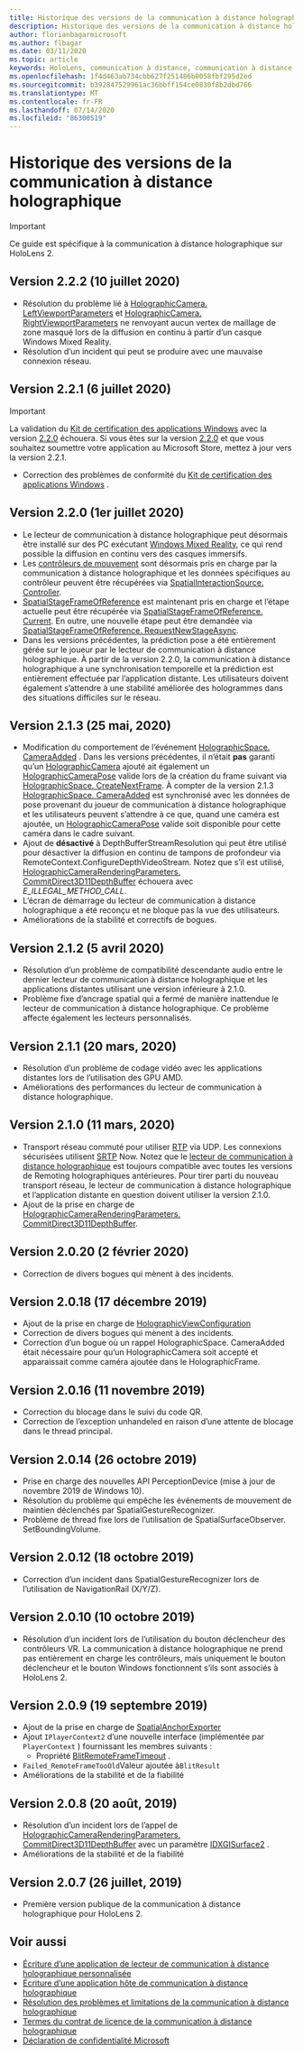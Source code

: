 ```yaml
---
title: Historique des versions de la communication à distance holographique
description: Historique des versions de la communication à distance holographique sur HoloLens 2.
author: florianbagarmicrosoft
ms.author: flbagar
ms.date: 03/11/2020
ms.topic: article
keywords: HoloLens, communication à distance, communication à distance holographique
ms.openlocfilehash: 1f4d463ab734cbb627f251486b0058fbf295d2ed
ms.sourcegitcommit: b392847529961ac36bbff154ce0830f8b2dbd766
ms.translationtype: MT
ms.contentlocale: fr-FR
ms.lasthandoff: 07/14/2020
ms.locfileid: "86300519"
---
```

# <a name="holographic-remoting-version-history"></a>Historique des versions de la communication à distance holographique

> [!IMPORTANT]
> Ce guide est spécifique à la communication à distance holographique sur HoloLens 2.

## <a name="version-222-july-10-2020"></a>Version 2.2.2 (10 juillet 2020)<a name="v2.2.2"></a>
* Résolution du problème lié à [HolographicCamera. LeftViewportParameters](https://docs.microsoft.com/uwp/api/windows.graphics.holographic.holographiccamera.leftviewportparameters?view=winrt-19041#Windows_Graphics_Holographic_HolographicCamera_LeftViewportParameters) et [HolographicCamera. RightViewportParameters](https://docs.microsoft.com/uwp/api/windows.graphics.holographic.holographiccamera.rightviewportparameters?view=winrt-19041#Windows_Graphics_Holographic_HolographicCamera_RightViewportParameters) ne renvoyant aucun vertex de maillage de zone masqué lors de la diffusion en continu à partir d’un casque Windows Mixed Reality.
* Résolution d’un incident qui peut se produire avec une mauvaise connexion réseau.

## <a name="version-221-july-6-2020"></a>Version 2.2.1 (6 juillet 2020)<a name="v2.2.1"></a>
> [!IMPORTANT]
> La validation du [Kit de certification des applications Windows](https://developer.microsoft.com/windows/downloads/app-certification-kit/) avec la version [2.2.0](holographic-remoting-version-history.md#v2.2.0) échouera. Si vous êtes sur la version [2.2.0](holographic-remoting-version-history.md#v2.2.0) et que vous souhaitez soumettre votre application au Microsoft Store, mettez à jour vers la version 2.2.1.
* Correction des problèmes de conformité du [Kit de certification des applications Windows](https://developer.microsoft.com/windows/downloads/app-certification-kit/) .

## <a name="version-220-july-1-2020"></a>Version 2.2.0 (1er juillet 2020)<a name="v2.2.0"></a>
* Le lecteur de communication à distance holographique peut désormais être installé sur des PC exécutant [Windows Mixed Reality](navigating-the-windows-mixed-reality-home.md), ce qui rend possible la diffusion en continu vers des casques immersifs.
* Les [contrôleurs de mouvement](motion-controllers.md) sont désormais pris en charge par la communication à distance holographique et les données spécifiques au contrôleur peuvent être récupérées via [SpatialInteractionSource. Controller](https://docs.microsoft.com/uwp/api/windows.ui.input.spatial.spatialinteractionsource.controller#Windows_UI_Input_Spatial_SpatialInteractionSource_Controller).
* [SpatialStageFrameOfReference](https://docs.microsoft.com/uwp/api/windows.perception.spatial.spatialstageframeofreference) est maintenant pris en charge et l’étape actuelle peut être récupérée via [SpatialStageFrameOfReference. Current](https://docs.microsoft.com/uwp/api/windows.perception.spatial.spatialstageframeofreference.current). En outre, une nouvelle étape peut être demandée via [SpatialStageFrameOfReference. RequestNewStageAsync](https://docs.microsoft.com/uwp/api/windows.perception.spatial.spatialstageframeofreference.requestnewstageasync).
* Dans les versions précédentes, la prédiction pose a été entièrement gérée sur le joueur par le lecteur de communication à distance holographique. À partir de la version 2.2.0, la communication à distance holographique a une synchronisation temporelle et la prédiction est entièrement effectuée par l’application distante. Les utilisateurs doivent également s’attendre à une stabilité améliorée des hologrammes dans des situations difficiles sur le réseau.

## <a name="version-213-may-25-2020"></a>Version 2.1.3 (25 mai, 2020)<a name="v2.1.3"></a>
* Modification du comportement de l’événement [HolographicSpace. CameraAdded](https://docs.microsoft.com/uwp/api/windows.graphics.holographic.holographicspace.cameraadded?view=winrt-18362) . Dans les versions précédentes, il n’était **pas** garanti qu’un [HolographicCamera](https://docs.microsoft.com/uwp/api/windows.graphics.holographic.holographiccamera?view=winrt-18362) ajouté ait également un [HolographicCameraPose](https://docs.microsoft.com/uwp/api/windows.graphics.holographic.holographiccamerapose?view=winrt-18362) valide lors de la création du frame suivant via [HolographicSpace. CreateNextFrame](https://docs.microsoft.com/uwp/api/windows.graphics.holographic.holographicspace.createnextframe?view=winrt-18362#Windows_Graphics_Holographic_HolographicSpace_CreateNextFrame). À compter de la version 2.1.3 [HolographicSpace. CameraAdded](https://docs.microsoft.com/uwp/api/windows.graphics.holographic.holographicspace.cameraadded?view=winrt-18362) est synchronisé avec les données de pose provenant du joueur de communication à distance holographique et les utilisateurs peuvent s’attendre à ce que, quand une caméra est ajoutée, un [HolographicCameraPose](https://docs.microsoft.com/uwp/api/windows.graphics.holographic.holographiccamerapose?view=winrt-18362) valide soit disponible pour cette caméra dans le cadre suivant.
* Ajout de **désactivé** à DepthBufferStreamResolution qui peut être utilisé pour désactiver la diffusion en continu de tampons de profondeur via RemoteContext.ConfigureDepthVideoStream. Notez que s’il est utilisé, [HolographicCameraRenderingParameters. CommitDirect3D11DepthBuffer](https://docs.microsoft.com/uwp/api/windows.graphics.holographic.holographiccamerarenderingparameters.commitdirect3d11depthbuffer?view=winrt-18362#Windows_Graphics_Holographic_HolographicCameraRenderingParameters_CommitDirect3D11DepthBuffer_Windows_Graphics_DirectX_Direct3D11_IDirect3DSurface_) échouera avec *E_ILLEGAL_METHOD_CALL*.
* L’écran de démarrage du lecteur de communication à distance holographique a été reconçu et ne bloque pas la vue des utilisateurs.
* Améliorations de la stabilité et correctifs de bogues.

## <a name="version-212-april-5-2020"></a>Version 2.1.2 (5 avril 2020)<a name="v2.1.2"></a>
* Résolution d’un problème de compatibilité descendante audio entre le dernier lecteur de communication à distance holographique et les applications distantes utilisant une version inférieure à 2.1.0.
* Problème fixe d’ancrage spatial qui a fermé de manière inattendue le lecteur de communication à distance holographique. Ce problème affecte également les lecteurs personnalisés.

## <a name="version-211-march-20-2020"></a>Version 2.1.1 (20 mars, 2020)<a name="v2.1.1"></a>
* Résolution d’un problème de codage vidéo avec les applications distantes lors de l’utilisation des GPU AMD.
* Améliorations des performances du lecteur de communication à distance holographique.

## <a name="version-210-march-11-2020"></a>Version 2.1.0 (11 mars, 2020)<a name="v2.1.0"></a>
* Transport réseau commuté pour utiliser [RTP](https://en.wikipedia.org/wiki/Real-time_Transport_Protocol) via UDP. Les connexions sécurisées utilisent [SRTP](https://en.wikipedia.org/wiki/Secure_Real-time_Transport_Protocol) Now. Notez que le [lecteur de communication à distance holographique](holographic-remoting-player.md) est toujours compatible avec toutes les versions de Remoting holographiques antérieures. Pour tirer parti du nouveau transport réseau, le lecteur de communication à distance holographique et l’application distante en question doivent utiliser la version 2.1.0.
* Ajout de la prise en charge de [HolographicCameraRenderingParameters. CommitDirect3D11DepthBuffer](https://docs.microsoft.com/uwp/api/windows.graphics.holographic.holographiccamerarenderingparameters.commitdirect3d11depthbuffer#Windows_Graphics_Holographic_HolographicCameraRenderingParameters_CommitDirect3D11DepthBuffer_Windows_Graphics_DirectX_Direct3D11_IDirect3DSurface_). 

## <a name="version-2020-february-2-2020"></a>Version 2.0.20 (2 février 2020)<a name="v2.0.20"></a>
* Correction de divers bogues qui mènent à des incidents.

## <a name="version-2018-december-17-2019"></a>Version 2.0.18 (17 décembre 2019)<a name="v2.0.18"></a>
* Ajout de la prise en charge de [HolographicViewConfiguration](https://docs.microsoft.com/uwp/api/windows.graphics.holographic.holographicviewconfiguration)
* Correction de divers bogues qui mènent à des incidents.
* Correction d’un bogue où un rappel HolographicSpace. CameraAdded était nécessaire pour qu’un HolographicCamera soit accepté et apparaissait comme caméra ajoutée dans le HolographicFrame.

## <a name="version-2016-november-11-2019"></a>Version 2.0.16 (11 novembre 2019)<a name="2.0.16"></a>
* Correction du blocage dans le suivi du code QR.
* Correction de l’exception unhandeled en raison d’une attente de blocage dans le thread principal.

## <a name="version-2014-october-26-2019"></a>Version 2.0.14 (26 octobre 2019)<a name="v2.0.14"></a>
* Prise en charge des nouvelles API PerceptionDevice (mise à jour de novembre 2019 de Windows 10).
* Résolution du problème qui empêche les événements de mouvement de maintien déclenchés par SpatialGestureRecognizer.
* Problème de thread fixe lors de l’utilisation de SpatialSurfaceObserver. SetBoundingVolume.

## <a name="version-2012-october-18-2019"></a>Version 2.0.12 (18 octobre 2019)<a name="v2.0.12"></a>
* Correction d’un incident dans SpatialGestureRecognizer lors de l’utilisation de NavigationRail (X/Y/Z).

## <a name="version-2010-october-10-2019"></a>Version 2.0.10 (10 octobre 2019)<a name="v2.0.10"></a>
* Résolution d’un incident lors de l’utilisation du bouton déclencheur des contrôleurs VR. La communication à distance holographique ne prend pas entièrement en charge les contrôleurs, mais uniquement le bouton déclencheur et le bouton Windows fonctionnent s’ils sont associés à HoloLens 2.

## <a name="version-209-september-19-2019"></a>Version 2.0.9 (19 septembre 2019)<a name="v2.0.9"></a>
* Ajout de la prise en charge de [SpatialAnchorExporter](https://docs.microsoft.com/uwp/api/windows.perception.spatial.spatialanchorexporter)
* Ajout ```IPlayerContext2``` d’une nouvelle interface (implémentée par ```PlayerContext``` ) fournissant les membres suivants :
  - Propriété [BlitRemoteFrameTimeout](holographic-remoting-create-player.md#BlitRemoteFrameTimeout) .
* ```Failed_RemoteFrameTooOld```Valeur ajoutée à```BlitResult```
* Améliorations de la stabilité et de la fiabilité

## <a name="version-208-august-20-2019"></a>Version 2.0.8 (20 août, 2019)<a name="v2.0.8"></a>

* Résolution d’un incident lors de l’appel de [HolographicCameraRenderingParameters. CommitDirect3D11DepthBuffer](https://docs.microsoft.com/uwp/api/windows.graphics.holographic.holographiccamerarenderingparameters.commitdirect3d11depthbuffer) avec un paramètre [IDXGISurface2](https://docs.microsoft.com/windows/win32/api/dxgi1_2/nn-dxgi1_2-idxgisurface2) .
* Améliorations de la stabilité et de la fiabilité

## <a name="version-207-july-26-2019"></a>Version 2.0.7 (26 juillet, 2019)<a name="v2.0.7"></a>

* Première version publique de la communication à distance holographique pour HoloLens 2.

## <a name="see-also"></a>Voir aussi
* [Écriture d’une application de lecteur de communication à distance holographique personnalisée](holographic-remoting-create-player.md)
* [Écriture d’une application hôte de communication à distance holographique](holographic-remoting-create-host.md)
* [Résolution des problèmes et limitations de la communication à distance holographique](holographic-remoting-troubleshooting.md)
* [Termes du contrat de licence de la communication à distance holographique](https://docs.microsoft.com/legal/mixed-reality/microsoft-holographic-remoting-software-license-terms)
* [Déclaration de confidentialité Microsoft](https://go.microsoft.com/fwlink/?LinkId=521839)
